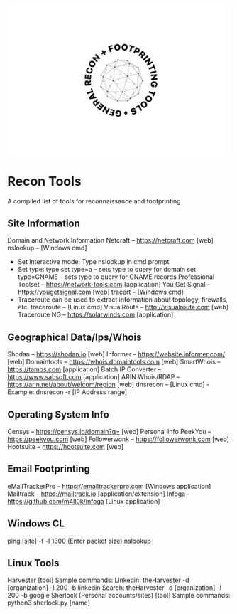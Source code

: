 
![header-image](https://github.com/nahberry/Recon-Tools/blob/main/Logo/Recon_Logo.PNG)

# Recon Tools
 A compiled list of tools for reconnaissance and footprinting

## Site Information

Domain and Network Information
Netcraft – https://netcraft.com [web]
nslookup – [Windows cmd]
- Set interactive mode: Type nslookup in cmd prompt
- Set type: type set type=a – sets type to query for domain
                 set type=CNAME – sets type to query for CNAME records
Professional Toolset – https://network-tools.com [application]
You Get Signal – https://yougetsignal.com [web]
tracert – [Windows cmd]
- Traceroute can be used to extract information about topology, firewalls, etc.
traceroute – [Linux cmd]
VisualRoute – http://visualroute.com [web]
Traceroute NG – https://solarwinds.com [application]

## Geographical Data/Ips/Whois

 Shodan – https://shodan.io [web]
 Informer – https://website.informer.com/ [web]
 Domaintools – https://whois.domaintools.com [web]
 SmartWhois – https://tamos.com [application]
 Batch IP Converter – https://www.sabsoft.com [application]
 ARIN Whois/RDAP – https://arin.net/about/welcom/region [web]
 dnsrecon – [Linux cmd]
     - Example:  dnsrecon -r [IP Address range]

##  Operating System Info

 Censys – https://censys.io/domain?q= [web]
 Personal Info
 PeekYou – https://peekyou.com [web]
 Followerwonk – https://followerwonk.com [web]
 Hootsuite – https://hootsuite.com [web]

## Email Footprinting

 eMailTrackerPro – https://emailtrackerpro.com  [Windows application]
 Mailtrack – https://mailtrack.io [application/extension]
 Infoga - https://github.com/m4ll0k/infoga [Linux application]

## Windows CL

 ping [site] -f -l 1300 (Enter packet size)
 nslookup

## Linux Tools

 Harvester [tool]
 Sample commands:
 Linkedin: theHarvester -d [organization] -l 200 -b linkedin
 Search: theHarvester -d [organization] -l 200 -b google
 Sherlock (Personal accounts/sites) [tool]
 Sample commands:
 python3 sherlock.py [name]
